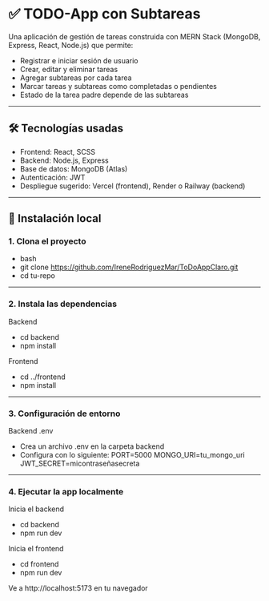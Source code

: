# ✅ TODO-App con Subtareas

Una aplicación de gestión de tareas construida con MERN Stack (MongoDB, Express, React, Node.js) que permite:

- Registrar e iniciar sesión de usuario
- Crear, editar y eliminar tareas
- Agregar subtareas por cada tarea
- Marcar tareas y subtareas como completadas o pendientes
- Estado de la tarea padre depende de las subtareas

---

## 🛠️ Tecnologías usadas

- Frontend: React, SCSS
- Backend: Node.js, Express
- Base de datos: MongoDB (Atlas)
- Autenticación: JWT
- Despliegue sugerido: Vercel (frontend), Render o Railway (backend)

---

## 🚀 Instalación local

### 1. Clona el proyecto

- bash
- git clone https://github.com/IreneRodriguezMar/ToDoAppClaro.git
- cd tu-repo

---

### 2. Instala las dependencias

Backend
- cd backend
- npm install

Frontend
- cd ../frontend
- npm install

---

### 3. Configuración de entorno

Backend .env
- Crea un archivo .env en la carpeta backend
- Configura con lo siguiente:
    PORT=5000
    MONGO_URI=tu_mongo_uri
    JWT_SECRET=micontraseñasecreta

---

### 4. Ejecutar la app localmente

Inicia el backend
- cd backend
- npm run dev

Inicia el frontend
- cd frontend
- npm run dev

Ve a http://localhost:5173 en tu navegador